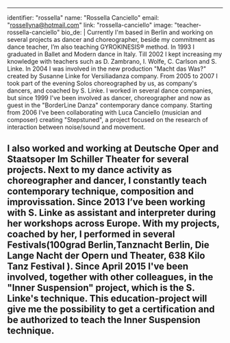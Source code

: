 ---
identifier: "rossella"
name: "Rossella Canciello"
email: "rossellyna@hotmail.com"
link: "rossella-canciello"
image: "teacher-rossella-canciello"
bio_de: |
  Currently I'm based in Berlin and working on several projects as dancer and choreographer, beside my commitment as dance teacher, I’m also teaching GYROKINESIS® method.
  In 1993 I graduated in Ballet and Modern dance in Italy. Till 2002 I kept increasing my knowledge with teachers such as D. Zambrano, I. Wolfe, C. Carlson and S. Linke.
  In 2004 I was involved in the new production "Macht das Was?" created by Susanne Linke for Versiliadanza company. From 2005 to 2007 I took part of the evening Solos choreographed by
us, as company's dancers, and coached by S. Linke.
  I worked in several dance companies, but since 1999 I've been involved as dancer, choreographer and now as guest in the "BorderLine Danza" contemporary dance company.
  Starting from 2006 I've been collaborating with Luca Canciello (musician and composer) creating "Stepstuned", a project focused on the research of interaction between noise/sound
and movement.  

I also worked and working at Deutsche Oper and Staatsoper Im Schiller Theater for several projects. Next to my dance activity as choreographer and dancer, I constantly teach contemporary
technique, composition and improvissation. Since 2013 I’ve been working with S. Linke as assistant and interpreter during her workshops
across Europe. With my projects, coached by her, I performed in several Festivals(100grad Berlin,Tanznacht Berlin, Die Lange Nacht der Opern und Theater, 638 Kilo Tanz Festival ).
Since April 2015 I've been involved, together with other colleagues, in the "Inner Suspension" project, which is the S. Linke's technique. This education-project will give me the possibility to
get a certification and be authorized to teach the Inner Suspension technique.
  ---
